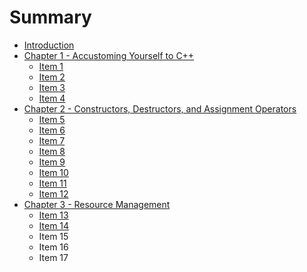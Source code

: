 # Summary

* [Introduction](README.md)
* [Chapter 1 -  Accustoming Yourself to C++](chapter-1-accustoming-yourself-to-c-++.md)
  * [Item 1](chapter-1-accustoming-yourself-to-c-++/item-1.md)
  * [Item 2](chapter-1-accustoming-yourself-to-c-++/item-2.md)
  * [Item 3](chapter-1-accustoming-yourself-to-c-++/item-3.md)
  * [Item 4](chapter-1-accustoming-yourself-to-c-++/item-4.md)
* [Chapter 2 - Constructors, Destructors, and Assignment Operators](chapter-2-constructors-destructors-and-assignment-operators.md)
  * [Item 5](chapter-2-constructors-destructors-and-assignment-operators/item-5.md)
  * [Item 6](chapter-2-constructors-destructors-and-assignment-operators/item-6.md)
  * [Item 7](chapter-2-constructors-destructors-and-assignment-operators/item-7.md)
  * [Item 8](chapter-2-constructors-destructors-and-assignment-operators/item-8.md)
  * [Item 9](chapter-2-constructors-destructors-and-assignment-operators/item-9.md)
  * [Item 10](chapter-2-constructors-destructors-and-assignment-operators/item-10.md)
  * [Item 11](chapter-2-constructors-destructors-and-assignment-operators/item-11.md)
  * [Item 12](chapter-2-constructors-destructors-and-assignment-operators/item-12.md)
* [Chapter 3 - Resource Management](chapter-3-resource-management.md)
  * [Item 13](chapter-3-resource-management/item-13.md)
  * [Item 14](chapter-3-resource-management/item-14.md)
  * Item 15
  * Item 16
  * Item 17

